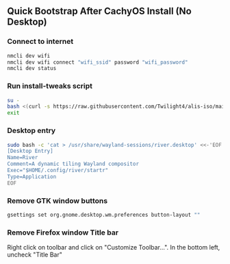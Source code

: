 ## Quick Bootstrap After CachyOS Install (No Desktop)
### Connect to internet
```bash
nmcli dev wifi
nmcli dev wifi connect "wifi_ssid" password "wifi_password"
nmcli dev status
```
### Run install-tweaks script
```bash
su -
bash <(curl -s https://raw.githubusercontent.com/Twilight4/alis-iso/main/install-tweaks.sh)
exit
```
### Desktop entry
```bash
sudo bash -c 'cat > /usr/share/wayland-sessions/river.desktop' <<-'EOF'
[Desktop Entry]
Name=River
Comment=A dynamic tiling Wayland compositor
Exec="$HOME/.config/river/startr"
Type=Application
EOF
```
### Remove GTK window buttons 
```bash
gsettings set org.gnome.desktop.wm.preferences button-layout ""
```
### Remove Firefox window Title bar
Right click on toolbar and click on "Customize Toolbar...". In the bottom left, uncheck "Title Bar"
